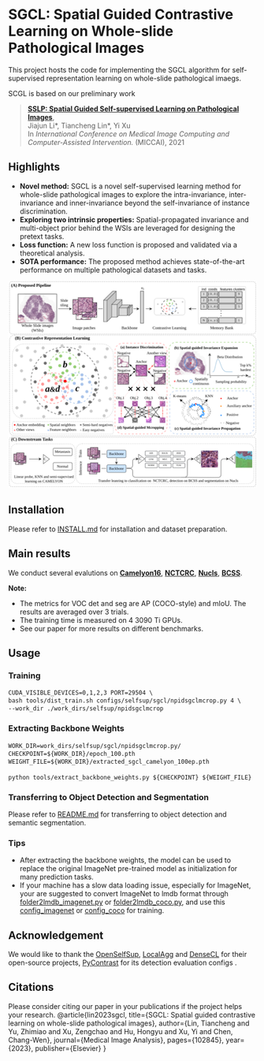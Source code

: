 # SGCL: Spatial Guided Contrastive Learning on Whole-slide Pathological Images

This project hosts the code for implementing the SGCL algorithm for self-supervised representation learning on whole-slide pathological imaegs.

SCGL is based on our preliminary work
> [**SSLP: Spatial Guided Self-supervised Learning on Pathological Images**](https://link.springer.com/chapter/10.1007/978-3-030-87196-3_1),  
> Jiajun Li*, Tiancheng Lin*, Yi Xu  
> In *International Conference on Medical Image Computing
and Computer-Assisted Intervention.* (MICCAI), 2021   



## Highlights
<!-- ![prior](prior.png) -->
- **Novel method:** SGCL is a novel self-supervised learning method for whole-slide pathological images to explore the intra-invariance, inter-invariance and inner-invariance beyond the self-invariance of instance discrimination.
- **Exploring two intrinsic properties:** Spatial-propagated invariance and multi-object prior behind the WSIs are leveraged for designing the pretext tasks.
- **Loss function:** A new loss function is proposed and validated via a theoretical analysis. 
- **SOTA performance:** The proposed method achieves state-of-the-art performance on multiple pathological datasets and tasks.

![workflow](workflow.png)


## Installation
Please refer to [INSTALL.md](docs/INSTALL.md) for installation and dataset preparation.

## Main results
We conduct several evalutions on [**Camelyon16**](https://camelyon16.grand-challenge.org), [**NCTCRC**](https://zenodo.org/record/1214456), [**Nucls**](https://nucls.grand-challenge.org/NuCLS), [**BCSS**](https://bcsegmentation.grand-challenge.org).

**Note:** 
- The metrics for VOC det and seg are AP (COCO-style) and mIoU. The results are averaged over 3 trials.
- The training time is measured on 4 3090 Ti GPUs.
- See our paper for more results on different benchmarks.




## Usage

### Training
    CUDA_VISIBLE_DEVICES=0,1,2,3 PORT=29504 \
    bash tools/dist_train.sh configs/selfsup/sgcl/npidsgclmcrop.py 4 \
    --work_dir ./work_dirs/selfsup/npidsgclmcrop

### Extracting Backbone Weights
    WORK_DIR=work_dirs/selfsup/sgcl/npidsgclmcrop.py/
    CHECKPOINT=${WORK_DIR}/epoch_100.pth
    WEIGHT_FILE=${WORK_DIR}/extracted_sgcl_camelyon_100ep.pth
    
    python tools/extract_backbone_weights.py ${CHECKPOINT} ${WEIGHT_FILE}

### Transferring to Object Detection and Segmentation
Please refer to [README.md](benchmarks/detection/README.md) for transferring to object detection and semantic segmentation.
### Tips
- After extracting the backbone weights, the model can be used to replace the original ImageNet pre-trained model as initialization for many prediction tasks. 
- If your machine has a slow data loading issue, especially for ImageNet, your are suggested to convert ImageNet to lmdb format through [folder2lmdb_imagenet.py](tools/folder2lmdb_imagenet.py) or  [folder2lmdb_coco.py](tools/folder2lmdb_coco.py), and use this [config_imagenet](configs/selfsup/densecl/densecl_imagenet_lmdb_200ep.py) or [config_coco](configs/selfsup/densecl/densecl_coco_lmdb_800ep.py) for training. 

## Acknowledgement
We would like to thank the [OpenSelfSup](https://github.com/open-mmlab/OpenSelfSup), [LocalAgg](https://github.com/HHHedo/LocalAggregation-Pytorch) and [DenseCL](https://github.com/WXinlong/DenseCL) for their open-source projects, [PyContrast](https://github.com/HobbitLong/PyContrast) for its detection evaluation configs .

## Citations
Please consider citing our paper in your publications if the project helps your research. 
@article{lin2023sgcl,
  title={SGCL: Spatial guided contrastive learning on whole-slide pathological images},
  author={Lin, Tiancheng and Yu, Zhimiao and Xu, Zengchao and Hu, Hongyu and Xu, Yi and Chen, Chang-Wen},
  journal={Medical Image Analysis},
  pages={102845},
  year={2023},
  publisher={Elsevier}
}
